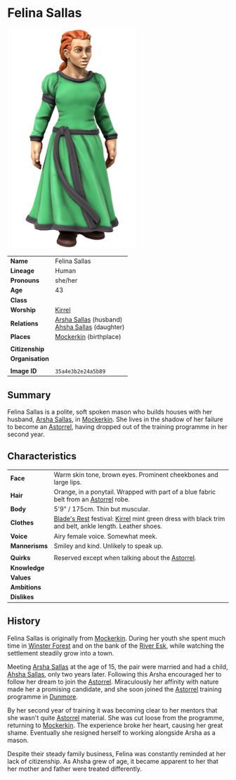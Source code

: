 # Felina Sallas

<img src="https://raw.githubusercontent.com/jesskelsall/astarus-images/main/people/portraits/35a4e3b2e24a5b89.png" height="500" />

|||
| --- | --- |
| **Name** | Felina Sallas | character.3
| **Lineage** | Human |
| **Pronouns** | she/her |
| **Age** | 43 |
| **Class** | |
| **Worship** | [Kirrel](../gods/deities/kirrel.md) |
| **Relations** | [Arsha Sallas](arsha-sallas.md) (husband)<br>[Ahsha Sallas](ahsha-sallas.md) (daughter) |
| **Places** | [Mockerkin](../places/towns/mockerkin.md) (birthplace) |
|||
| **Citizenship** | |
| **Organisation** | |
|||
| **Image ID** | `35a4e3b2e24a5b89` |

## Summary

Felina Sallas is a polite, soft spoken mason who builds houses with her husband, [Arsha Sallas](arsha-sallas.md), in [Mockerkin](../places/towns/mockerkin.md). She lives in the shadow of her failure to become an [Astorrel](../organisations/astorrel/astorrel.md), having dropped out of the training programme in her second year.

## Characteristics

| | |
| --- | --- |
| **Face** | Warm skin tone, brown eyes. Prominent cheekbones and large lips. | characteristics.2
| **Hair** | Orange, in a ponytail. Wrapped with part of a blue fabric belt from an [Astorrel](../organisations/astorrel/astorrel.md) robe. |
| **Body** | 5'9" / 175cm. Thin but muscular. |
| **Clothes** | [Blade's Rest](../festivals/blades-rest.md) festival: [Kirrel](../gods/deities/kirrel.md) mint green dress with black trim and belt, ankle length. Leather shoes. |
| **Voice** | Airy female voice. Somewhat meek. |
| **Mannerisms** | Smiley and kind. Unlikely to speak up. |
| | |
| **Quirks** | Reserved except when talking about the [Astorrel](../organisations/astorrel/astorrel.md). |
| **Knowledge** | |
| **Values** | |
| **Ambitions** | |
| **Dislikes** | |

## History

Felina Sallas is originally from [Mockerkin](../places/towns/mockerkin.md). During her youth she spent much time in [Winster Forest](../places/forests/winster-forest.md) and on the bank of the [River Esk](../places/rivers-lakes/river-esk.md), while watching the settlement steadily grow into a town.

Meeting [Arsha Sallas](arsha-sallas.md) at the age of 15, the pair were married and had a child, [Ahsha Sallas](ahsha-sallas.md), only two years later. Following this Arsha encouraged her to follow her dream to join the [Astorrel](../organisations/astorrel/astorrel.md). Miraculously her affinity with nature made her a promising candidate, and she soon joined the [Astorrel](../organisations/astorrel/astorrel.md) training programme in [Dunmore](../places/cities/dunmore.md).

By her second year of training it was becoming clear to her mentors that she wasn't quite [Astorrel](../organisations/astorrel/astorrel.md) material. She was cut loose from the programme, returning to [Mockerkin](../places/towns/mockerkin.md). The experience broke her heart, causing her great shame. Eventually she resigned herself to working alongside Arsha as a mason.

Despite their steady family business, Felina was constantly reminded at her lack of citizenship. As Ahsha grew of age, it became apparent to her that her mother and father were treated differently.

